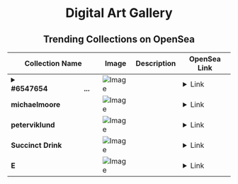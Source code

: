 <div align="center">

# Digital Art Gallery

## Trending Collections on OpenSea

| Collection Name                       | Image                                                                                     | Description                       | OpenSea Link                                                                                          |
|---------------------------------------|-------------------------------------------------------------------------------------------|-----------------------------------|--------------------------------------------------------------------------------------------------------|
| **<details><summary>#6547654⠀⠀⠀⠀⠀⠀⠀...</summary>#6547654⠀⠀⠀⠀⠀⠀⠀⠀⠀⠀⠀⠀⠀ Value: 0.4 ETH</details>** | ![Image](https://i.seadn.io/s/raw/files/06a35d99692e57fa38418f1508af33e1.jpg?w=500&auto=format?w=200&auto=format) |  | <details><summary>Link</summary>[#6547654⠀⠀⠀⠀⠀⠀⠀⠀⠀⠀⠀⠀⠀ Value: 0.4 ETH](https://opensea.io/collection/6547654-value-0-4-eth)</details> |
| **michaelmoore** | ![Image](https://i.seadn.io/s/raw/files/131b02ceb1ac80ae51cf2cf8cfb84e56.jpg?w=500&auto=format?w=200&auto=format) |  | <details><summary>Link</summary>[michaelmoore](https://opensea.io/collection/michaelmoore)</details> |
| **peterviklund** | ![Image](https://i.seadn.io/s/raw/files/93e07abfc085915c858f4841eff2e73f.jpg?w=500&auto=format?w=200&auto=format) |  | <details><summary>Link</summary>[peterviklund](https://opensea.io/collection/peterviklund)</details> |
| **Succinct Drink** | ![Image](https://i.seadn.io/s/raw/files/16d7beadc02c01d419a817f9750380f7.png?w=500&auto=format?w=200&auto=format) |  | <details><summary>Link</summary>[Succinct Drink](https://opensea.io/collection/succinct-drink)</details> |
| **E** | ![Image](https://i.seadn.io/s/raw/files/d2444d4a22b8d7f8f8604e9029550488.jpg?w=500&auto=format?w=200&auto=format) |  | <details><summary>Link</summary>[E](https://opensea.io/collection/e-1952)</details> |

</div>